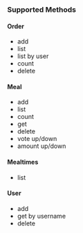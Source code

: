 

### Supported Methods

#### Order

* add
* list
* list by user
* count
* delete

#### Meal

* add
* list
* count
* get
* delete
* vote up/down
* amount up/down

#### Mealtimes

* list

#### User

* add
* get by username
* delete